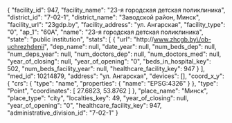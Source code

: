 {
    "facility_id": 947,
    "facility_name": "23-я городская детская поликлиника",
    "district_id": "7-02-1",
    "district_name": "Заводской район, Минск",
    "facility_url": "23gdp.by",
    "facility_address": "ул. Ангарская",
    "facility_type": "0",
    "ap_1": "60А",
    "name": "23-я городская детская поликлиника",
    "state": "public institution",
    "stats": [
        {
            "url": "http:\/\/www.zhcgb.by\/ob-uchrezhdenii",
            "dep_name": null,
            "date_year": null,
            "num_beds_dep": null,
            "num_deps_year": null,
            "num_doctors_dep": null,
            "num_doctors_med": null,
            "year_of_closing": null,
            "year_of_opening": "0",
            "beds_in_hospital_key": 502,
            "num_beds_facility_year": null,
            "healthcare_facility_key": 947
        }
    ],
    "med_id": 10214879,
    "address": "ул. Ангарская",
    "devices": [],
    "coord_x_y": {
        "crs": {
            "type": "name",
            "properties": {
                "name": "EPSG:4326"
            }
        },
        "type": "Point",
        "coordinates": [
            27.6823,
            53.8762
        ]
    },
    "place_name": "Минск",
    "place_type": "city",
    "localties_key": 49,
    "year_of_closing": null,
    "year_of_opening": "0",
    "healthcare_facility_key": 947,
    "administrative_division_id": "7-02-1"
}